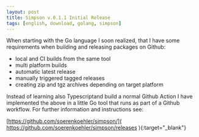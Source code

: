 ```yaml
---
layout: post
title: Simpson v.0.1.1 Initial Release
tags: [english, download, golang, simpson]
---
```

When starting with the Go language I soon realized, that I have some
requirements when building and releasing packages on Github:

*   local and CI builds from the same tool
*   multi platform builds
*   automatic latest release
*   manually triggered tagged releases
*   creating zip and tgz archives depending on target platform

Instead of learning also Typescriptand build a normal Github Action I have
implemented the above in a little Go tool that runs as part of a Github
workflow. For further information and instructions see:

[https://github.com/soerenkoehler/simpson/](
    https://github.com/soerenkoehler/simpson/releases
){:target="_blank"}